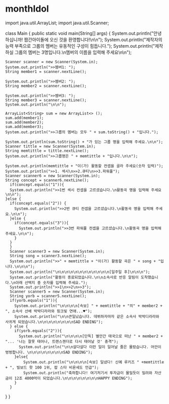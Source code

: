 # monthIdol
import java.util.ArrayList;
import java.util.Scanner;

class Main {
  public static void main(String[] args) {
    System.out.println("안녕하십니까! 짭간아이돌에 오신 것을 환영합니다!\n\n");
    System.out.println("제작자의 능력 부족으로 그룹의 멤버는 유동적인 구성이 힘듭니다.");
    System.out.println("제작하실 그룹의 멤버는 3명입니다.\n멤버의 이름을 입력해 주세요\n\n");

    Scanner scanner = new Scanner(System.in);
    System.out.println(">>멤버1: ");
    String member1 = scanner.nextLine();

    System.out.println(">>멤버2: ");
    String member2 = scanner.nextLine();

    System.out.println(">>멤버3: ");
    String member3 = scanner.nextLine();
    System.out.println("\n\n");
        
    ArrayList<String> sum = new ArrayList<> ();
    sum.add(member1);
    sum.add(member2);
    sum.add(member3);
    System.out.println(">>그룹의 멤버는 모두 " + sum.toString() + "입니다.");

    System.out.println(sum.toString() + "가 있는 그룹 명을 입력해 주세요.\n\n");
    Scanner tittle = new Scanner(System.in);
    String memtittle = tittle.nextLine();
    System.out.println(">>그룹명은 " + memtittle + "입니다.\n\n");

    System.out.println(memtittle + "이(가) 활동할 컨셉을 골라 주세요(숫자 입력)");
    System.out.println(">>1. 섹시\n>>2.큐티\n>>3.파워풀");
    Scanner scanner6 = new Scanner(System.in);
    String concept = scanner6.nextLine();
      if(concept.equals("1")){
      System.out.println(">>1번 섹시 컨셉을 고르셨습니다.\n활동곡 명을 입력해 주세요\n\n");
    }else {
      if(concept.equals("2")) {
        System.out.println(">>2번 큐티 컨셉을 고르셨습니다.\n활동곡 명을 입력해 주세요.\n\n");
      }else {
        if(concept.equals("3")){
          System.out.println(">>3번 파워풀 컨셉을 고르셨습니다.\n활동곡 명을 입력해 주세요.\n\n");
        }
      }
      }
      Scanner scanner3 = new Scanner(System.in);
      String song = scanner3.nextLine();
      System.out.println(">>" + memtittle + "이(가) 활동할 곡은 " + song + "입니다.\n\n\n");
      System.out.println("\n\n\n\n\n\n\n\n\n\n\n\n[일주일 후]\n\n\n");
      System.out.println("활동이 종료되었습니다.\n\n소속사로 반응 알림이 도착했습니다.\n아래 선택지 중 숫자를 입력해 주세요.");
      System.out.println(">>1\n>>2\n>>3");
      Scanner scanner5 = new Scanner(System.in);
      String yorb = scanner5.nextLine();
      if(yorb.equals("1")){
        System.out.println("\n\n\n\n[속보] " + memtittle + "의" + member2 + ", 소속사 선배 박박디라라와 핑크빛 연애...♥");
        System.out.println("\n\n큰일났습니다. 데뷔하자마자 같은 소속사 박박디라라와 사귀게 되었습니다.\n\n\n\n\n\n\n\nSAD ENDING");
      } else {
        if(yorb.equals("2")){
          System.out.println("\n\n\n\n[단독] 별안간 태국으로 떠난 " + member2 + "... '나는 잘못 태어나, 트랜스젠더로 다시 태어날 것' 충격");
          System.out.println("\n\n살다살다 이런 일이 일어날 줄은 몰랐습니다. 어안이 벙벙합니다. \n\n\n\n\n\n\n\nSAD ENDING");
        }else{
            System.out.println("\n\n\n\n[속보] 일냈다! 신예 루키즈 " +memtittle + ", 빌보드 핫 100 1위, 팝 스타 비욘세도 언급");
            System.out.println("축하합니다! 여기저기서 투자금이 물밀듯이 밀려와 자산금이 12조 4000억이 되었습니다.\n\n\n\n\n\n\n\nHAPPY ENDING");
        }
      }
}
}
